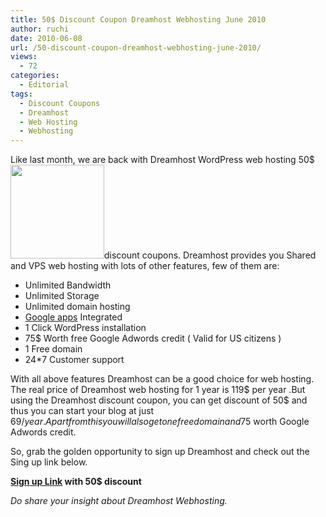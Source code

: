 ```yaml
---
title: 50$ Discount Coupon Dreamhost Webhosting June 2010
author: ruchi
date: 2010-06-08
url: /50-discount-coupon-dreamhost-webhosting-june-2010/
views:
  - 72
categories:
  - Editorial
tags:
  - Discount Coupons
  - Dreamhost
  - Web Hosting
  - Webhosting
---
```

Like last month, we are back with Dreamhost WordPress web hosting 50$ [<img class="alignright size-thumbnail wp-image-26371" title="dreamhost" src="http://cdn.devilsworkshop.org/files/2010/06/dreamhost-150x150.jpg" alt="" width="150" height="150" />][1]discount coupons. Dreamhost provides you Shared and VPS web hosting with lots of other features, few of them are:

  * Unlimited Bandwidth
  * Unlimited Storage
  * Unlimited domain hosting
  * [Google apps][2] Integrated
  * 1 Click WordPress installation
  * 75$ Worth free Google Adwords credit ( Valid for US citizens )
  * 1 Free domain
  * 24*7 Customer support

With all above features Dreamhost can be a good choice for web hosting. The real price of Dreamhost web hosting for 1 year is 119$ per year .But using the Dreamhost discount coupon, you can get discount of 50$ and thus you can start your blog at just 69$/year. Apart from this you will also get one free domain and 75$ worth Google Adwords credit.

So, grab the golden opportunity to sign up Dreamhost and check out the Sing up link below.

**<a href="http://www.dreamhost.com/r.cgi?302379/hosting.html|DW50" onclick="_gaq.push(['_trackEvent', 'outbound-article', 'http://www.dreamhost.com/r.cgi?302379/hosting.html|DW50', 'Sign up Link']);" >Sign up Link</a> with 50$ discount**

*Do share your insight about Dreamhost Webhosting.*

 [1]: http://cdn.devilsworkshop.org/files/2010/06/dreamhost.jpg
 [2]: http://devilsworkshop.org/google-apps-not-free-anymore/ "Google apps"
